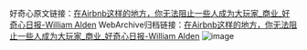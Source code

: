 好奇心原文链接：[在Airbnb这样的地方，你无法阻止一些人成为大玩家_商业_好奇心日报-William Alden](https://www.qdaily.com/articles/3909.html)
WebArchive归档链接：[在Airbnb这样的地方，你无法阻止一些人成为大玩家_商业_好奇心日报-William Alden](http://web.archive.org/web/20190623153200/https://www.qdaily.com/articles/3909.html)
![image](http://ww3.sinaimg.cn/large/007d5XDpgy1g3vdjeiow9j30u03xinpd)